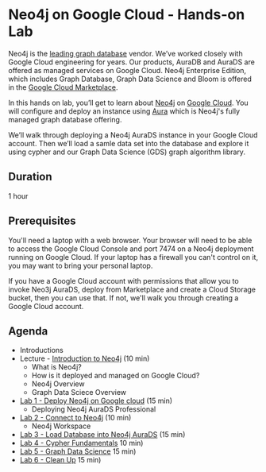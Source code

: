 # Neo4j on Google Cloud - Hands-on Lab
Neo4j is the [leading graph database](https://db-engines.com/en/ranking/graph+dbms) vendor.  We’ve worked closely with Google Cloud engineering for years.  Our products, AuraDB and AuraDS are offered as managed services on Google Cloud.  Neo4j Enterprise Edition, which includes Graph Database, Graph Data Science and Bloom is offered in the [Google Cloud Marketplace](https://console.cloud.google.com/marketplace/browse?q=neo4j).

In this hands on lab, you’ll get to learn about [Neo4j](https://neo4j.com/) on [Google Cloud](https://cloud.google.com/). You will configure and deploy an instance using [Aura](https://console.cloud.google.com/marketplace/product/endpoints/prod.n4gcp.neo4j.io) which is Neo4j's fully managed graph database offering. 

We’ll walk through deploying a Neo4j AuraDS instance in your Google Cloud account. Then we’ll load a samle data set into the database and explore it using cypher and our Graph Data Science (GDS) graph algorithm library. 

## Duration
1 hour

## Prerequisites
You'll need a laptop with a web browser.  Your browser will need to be able to access the Google Cloud Console and port 7474 on a Neo4j deployment running on Google Cloud.  If your laptop has a firewall you can't control on it, you may want to bring your personal laptop.

If you have a Google Cloud account with permissions that allow you to invoke Neo3j AuraDS, deploy from Marketplace and create a Cloud Storage bucket, then you can use that.  If not, we'll walk you through creating a Google Cloud account.

## Agenda
* Introductions
* Lecture - [Introduction to Neo4j](https://console.cloud.google.com/marketplace/product/endpoints/prod.n4gcp.neo4j.io) (10 min)
    * What is Neo4j?
    * How is it deployed and managed on Google Cloud?
    * Neo4j Overview
    * Graph Data Sciece Overview
* [Lab 1 - Deploy Neo4j on Google cloud](Lab%201%20-%20Deploy%20Neo4j) (15 min)
    * Deploying Neo4j AuraDS Professional
* [Lab 2 - Connect to Neo4j](Lab%202%20-%20Connect%20to%20Neo4j/README.md) (10 min)
    * Neo4j Workspace
* [Lab 3 - Load Database into Neo4j AuraDS](Lab%203%20-%20Load%20Database%20into%20Neo4j%20AuraDS/README.md) (15 min)
* [Lab 4 - Cypher Fundamentals](Lab%204%20-%20Cypher%20Fundamentals/README.md) 10 min)
* [Lab 5 - Graph Data Science](Lab%205%20-%20Graph%20Data%20Science/README.md) 15 min)
* [Lab 6 - Clean Up](Lab%205%20-%20Clean%20Up/README.md) 15 min)